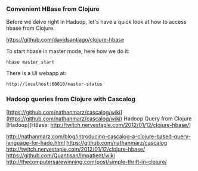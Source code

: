 ### Convenient HBase from Clojure

Before we delve right in Hadoop, let's have a quick look at how to access hbase from Clojure.

https://github.com/davidsantiago/clojure-hbase

To start hbase in master mode, here how we do it:

    hbase master start

There is a UI webapp at:

    http://localhost:60010/master-status

### Hadoop queries from Clojure with Cascalog
[https://github.com/nathanmarz/cascalog/wiki](https://github.com/nathanmarz/cascalog/wiki)
Hadoop Query from Clojure
[Hadoop](HBase: http://twitch.nervestaple.com/2012/01/12/clojure-hbase/)

http://nathanmarz.com/blog/introducing-cascalog-a-clojure-based-query-language-for-hado.html
https://github.com/nathanmarz/cascalog
http://twitch.nervestaple.com/2012/01/12/clojure-hbase/
https://github.com/Quantisan/Impatient/wiki
http://thecomputersarewinning.com/post/simple-thrift-in-clojure/